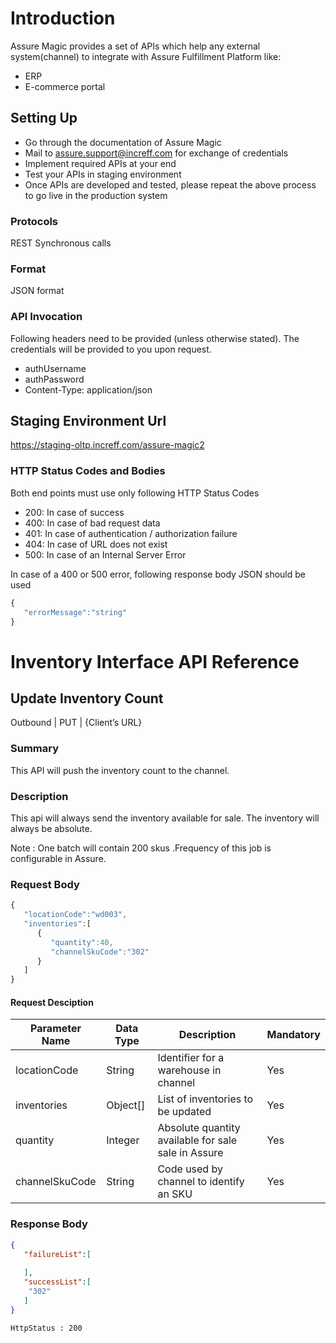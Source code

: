# Introduction
Assure Magic provides a set of APIs which help any external system(channel) to integrate with Assure Fulfillment Platform like:
- ERP
- E-commerce portal
## Setting Up
- Go through the documentation of Assure Magic 
- Mail to assure.support@increff.com for exchange of credentials 
- Implement required APIs at your end
- Test your APIs in staging environment
- Once APIs are developed and tested, please repeat the above process to go live in the production system

### Protocols
REST Synchronous calls 

### Format
JSON format

### API Invocation

Following headers need to be provided (unless otherwise stated). The credentials will be provided to you upon request.
- authUsername 
- authPassword 
- Content-Type: application/json

## Staging Environment Url
https://staging-oltp.increff.com/assure-magic2

### HTTP Status Codes and Bodies

Both end points must use only following HTTP Status Codes
- 200: In case of success 
- 400: In case of bad request data
- 401: In case of authentication / authorization failure
- 404: In case of URL does not exist
- 500: In case of an Internal Server Error

In case of a 400 or 500 error, following response body JSON should be used 

```javascript
{
   "errorMessage":"string"
}
```

# Inventory Interface API Reference 

## Update Inventory Count
Outbound | PUT | {Client’s URL}

### Summary
This API will push the inventory count to the channel.

### Description

This api will always send the inventory available for sale. The inventory will always be absolute.

Note : One batch will contain 200 skus .Frequency of this job is configurable in Assure.

### Request Body
```javascript
{
   "locationCode":"wd003",
   "inventories":[
      {
         "quantity":40,
         "channelSkuCode":"302"
      }
   ]
}
```
#### Request Desciption 

Parameter Name | Data Type | Description | Mandatory
---------------|-----------|-------------|---------
locationCode | String | Identifier for a warehouse in channel | Yes
inventories| Object[] | List of inventories to be updated | Yes
quantity | Integer | Absolute quantity available for sale sale in Assure | Yes
channelSkuCode | String | Code used by channel to identify an SKU | Yes


### Response Body
```json
{
   "failureList":[
      
   ],
   "successList":[
	"302"
   ]
}
```

`HttpStatus : 200`

